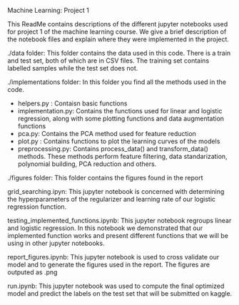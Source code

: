 Machine Learning: Project 1 

This ReadMe contains descriptions of the different jupyter notebooks used for project 1 of the machine learning course. We give a brief description of the notebook files and explain where they were implemented in the project.

./data folder:
	This folder contains the data used in this code. There is a train and test set, both of which are in CSV files. The training set contains labelled samples while the test set does not.

./implementations folder:
	In this folder you find all the methods used in the code. 
- helpers.py : Contaisn basic functions
- implementation.py: Contains the functions used for linear and logistic regression, along with some plotting functions and data augmentation functions
- pca.py: Contains the PCA method used for feature reduction
- plot.py : Contains functions to plot the learning curves of the models
- preprocessing.py: Contains process_data() and transform_data() methods. These methods perform feature filtering, data standarization, polynomial building, PCA reduction and others.

./figures folder:
	This folder contains the figures found in the report
	
grid_searching.ipyn:
	This jupyter notebook is concerned with determining the hyperparameters of the regularizer and learning rate of our logistic regression function.

testing_implemented_functions.ipynb:
	This jupyter notebook regroups linear and logistic regression. In this notebook we demonstrated that our implemented function works and present different functions that we will be using in other jupyter notebooks.

report_figures.ipynb:
	This jupyter notebook is used to cross validate our model and to generate the figures used in the report. The figures are outputed as .png

run.ipynb:
	This jupyter notebook was used to compute the final optimized model and predict the labels on the test set that will be submitted on kaggle.
